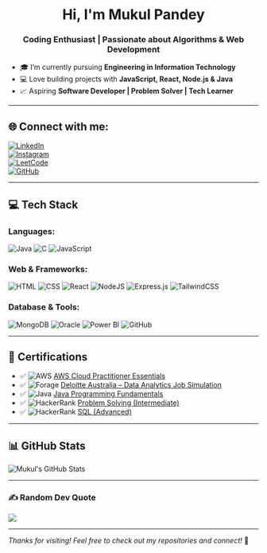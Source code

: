<h1 align="center">Hi, I'm Mukul Pandey</h1>
<h3 align="center">Coding Enthusiast | Passionate about Algorithms & Web Development</h3>

- 🎓 I’m currently pursuing **Engineering in Information Technology**
- 💻 Love building projects with **JavaScript, React, Node.js & Java**
- 📈 Aspiring **Software Developer | Problem Solver | Tech Learner**

---

## 🌐 Connect with me:

[![LinkedIn](https://img.shields.io/badge/LinkedIn-%230077B5.svg?logo=linkedin&logoColor=white)](https://www.linkedin.com/in/mukul-pandey-097883290/)  
[![Instagram](https://img.shields.io/badge/Instagram-%23E4405F.svg?logo=Instagram&logoColor=white)](https://instagram.com/__mukul.pandey)  
[![LeetCode](https://img.shields.io/badge/LeetCode-%23FFA116.svg?logo=leetcode&logoColor=white)](https://leetcode.com/mukulpandey16/)  
[![GitHub](https://img.shields.io/badge/GitHub-%23121011.svg?logo=github&logoColor=white)](https://github.com/Mukulpandey1612)  

---

## 💻 Tech Stack

### Languages:
![Java](https://img.shields.io/badge/Java-%23ED8B00.svg?style=for-the-badge&logo=openjdk&logoColor=white)
![C](https://img.shields.io/badge/C-%2300599C.svg?style=for-the-badge&logo=c&logoColor=white)
![JavaScript](https://img.shields.io/badge/JavaScript-%23323330.svg?style=for-the-badge&logo=javascript&logoColor=%23F7DF1E)

### Web & Frameworks:
![HTML](https://img.shields.io/badge/HTML5-%23E34F26.svg?style=for-the-badge&logo=html5&logoColor=white)
![CSS](https://img.shields.io/badge/CSS3-%231572B6.svg?style=for-the-badge&logo=css3&logoColor=white)
![React](https://img.shields.io/badge/React-%2320232a.svg?style=for-the-badge&logo=react&logoColor=%2361DAFB)
![NodeJS](https://img.shields.io/badge/Node.js-6DA55F?style=for-the-badge&logo=node.js&logoColor=white)
![Express.js](https://img.shields.io/badge/Express.js-%23404d59.svg?style=for-the-badge&logo=express&logoColor=%2361DAFB)
![TailwindCSS](https://img.shields.io/badge/TailwindCSS-%2338B2AC.svg?style=for-the-badge&logo=tailwind-css&logoColor=white)

### Database & Tools:
![MongoDB](https://img.shields.io/badge/MongoDB-%234ea94b.svg?style=for-the-badge&logo=mongodb&logoColor=white)
![Oracle](https://img.shields.io/badge/Oracle-%23F80000.svg?style=for-the-badge&logo=oracle&logoColor=white)
![Power BI](https://img.shields.io/badge/PowerBI-F2C811?style=for-the-badge&logo=powerbi&logoColor=black)
![GitHub](https://img.shields.io/badge/GitHub-%23121011.svg?style=for-the-badge&logo=github&logoColor=white)

---

## 📜 Certifications

- ✅ ![AWS](https://img.shields.io/badge/AWS-%23FF9900.svg?logo=amazon-aws&logoColor=white) [AWS Cloud Practitioner Essentials](https://drive.google.com/file/d/1AeogV_L_Dcqh7RSVOwSYNT4KcRa1PDVq/view?usp=sharing)
- ✅ ![Forage](https://img.shields.io/badge/Forage-%2300C7B7.svg?style=flat&logo=forage&logoColor=white) [Deloitte Australia – Data Analytics Job Simulation](https://forage-uploads-prod.s3.amazonaws.com/completion-certificates/9PBTqmSxAf6zZTseP/io9DzWKe3PTsiS6GG_9PBTqmSxAf6zZTseP_5B3FGtMn2fsqW8uFW_1746378693886_completion_certificate.pdf)
- ✅ ![Java](https://img.shields.io/badge/Java%20Fundamentals-%23ED8B00.svg?logo=openjdk&logoColor=white) [Java Programming Fundamentals](https://drive.google.com/file/d/1XrsirFzfOMbxZFGTJI8WflfHdW22NLmb/view?usp=drivesdk)
- ✅ ![HackerRank](https://img.shields.io/badge/HackerRank%20Problem%20Solving-%232EC866.svg?logo=hackerrank&logoColor=white) [Problem Solving (Intermediate)](https://www.hackerrank.com/certificates/55de4892e3a8)
- ✅ ![HackerRank](https://img.shields.io/badge/HackerRank%20SQL%20Advanced-%232EC866.svg?logo=hackerrank&logoColor=white) [SQL (Advanced)](https://www.hackerrank.com/certificates/7ac561466b3a)

---

## 📊 GitHub Stats

![Mukul's GitHub Stats](https://github-readme-stats.vercel.app/api?username=Mukulpandey1612&show_icons=true&theme=tokyonight&hide_border=true)

---

### ✍️ Random Dev Quote

![](https://quotes-github-readme.vercel.app/api?type=horizontal&theme=tokyonight)

---

_Thanks for visiting! Feel free to check out my repositories and connect!_ 🙌
